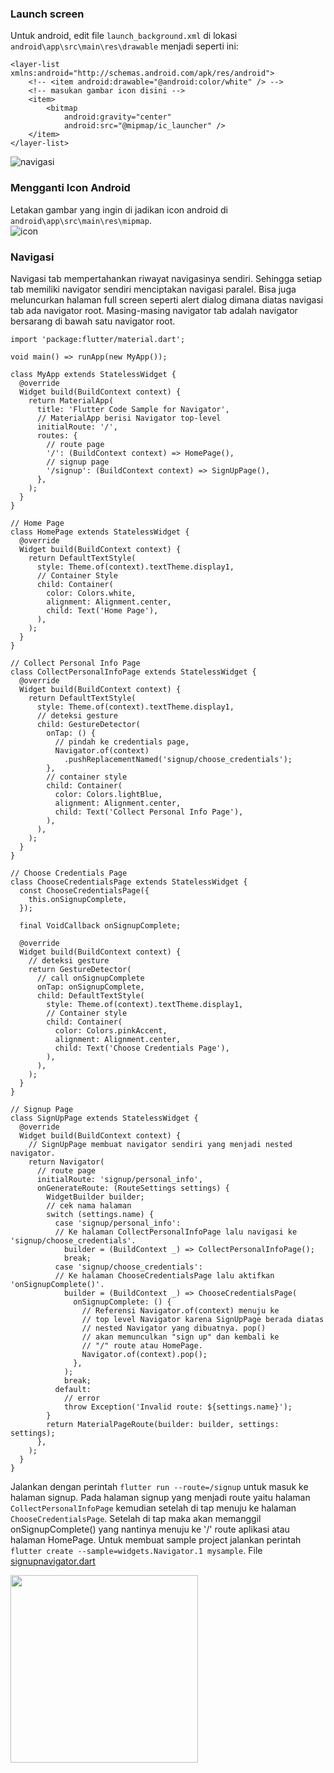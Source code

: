 ### Launch screen
Untuk android, edit file `launch_background.xml` di lokasi `android\app\src\main\res\drawable` menjadi seperti ini:
```
<layer-list xmlns:android="http://schemas.android.com/apk/res/android">
    <!-- <item android:drawable="@android:color/white" /> -->
    <!-- masukan gambar icon disini -->
    <item>
        <bitmap
            android:gravity="center"
            android:src="@mipmap/ic_launcher" />
    </item>
</layer-list>
```
![navigasi](https://github.com/Fourthten/praxis-academy/blob/master/novice/02-03/latihan/images/launchscreen.PNG)
### Mengganti Icon Android
Letakan gambar yang ingin di jadikan icon android di `android\app\src\main\res\mipmap`.\
![icon](https://github.com/Fourthten/praxis-academy/blob/master/novice/02-03/latihan/images/icon.PNG)
### Navigasi
Navigasi tab mempertahankan riwayat navigasinya sendiri. 
Sehingga setiap tab memiliki navigator sendiri menciptakan navigasi paralel. 
Bisa juga meluncurkan halaman full screen seperti alert dialog dimana diatas navigasi tab ada navigator root. 
Masing-masing navigator tab adalah navigator bersarang di bawah satu navigator root. 
```
import 'package:flutter/material.dart';

void main() => runApp(new MyApp());

class MyApp extends StatelessWidget {
  @override
  Widget build(BuildContext context) {
    return MaterialApp(
      title: 'Flutter Code Sample for Navigator',
      // MaterialApp berisi Navigator top-level
      initialRoute: '/',
      routes: {
        // route page
        '/': (BuildContext context) => HomePage(),
        // signup page
        '/signup': (BuildContext context) => SignUpPage(),
      },
    );
  }
}

// Home Page
class HomePage extends StatelessWidget {
  @override
  Widget build(BuildContext context) {
    return DefaultTextStyle(
      style: Theme.of(context).textTheme.display1,
      // Container Style
      child: Container(
        color: Colors.white,
        alignment: Alignment.center,
        child: Text('Home Page'),
      ),
    );
  }
}

// Collect Personal Info Page
class CollectPersonalInfoPage extends StatelessWidget {
  @override
  Widget build(BuildContext context) {
    return DefaultTextStyle(
      style: Theme.of(context).textTheme.display1,
      // deteksi gesture
      child: GestureDetector(
        onTap: () {
          // pindah ke credentials page,
          Navigator.of(context)
            .pushReplacementNamed('signup/choose_credentials');
        },
        // container style
        child: Container(
          color: Colors.lightBlue,
          alignment: Alignment.center,
          child: Text('Collect Personal Info Page'),
        ),
      ),
    );
  }
}

// Choose Credentials Page
class ChooseCredentialsPage extends StatelessWidget {
  const ChooseCredentialsPage({
    this.onSignupComplete,
  });

  final VoidCallback onSignupComplete;

  @override
  Widget build(BuildContext context) {
    // deteksi gesture
    return GestureDetector(
      // call onSignupComplete
      onTap: onSignupComplete,
      child: DefaultTextStyle(
        style: Theme.of(context).textTheme.display1,
        // Container style
        child: Container(
          color: Colors.pinkAccent,
          alignment: Alignment.center,
          child: Text('Choose Credentials Page'),
        ),
      ),
    );
  }
}

// Signup Page
class SignUpPage extends StatelessWidget {
  @override
  Widget build(BuildContext context) {
    // SignUpPage membuat navigator sendiri yang menjadi nested navigator.
    return Navigator(
      // route page
      initialRoute: 'signup/personal_info',
      onGenerateRoute: (RouteSettings settings) {
        WidgetBuilder builder;
        // cek nama halaman
        switch (settings.name) {
          case 'signup/personal_info':
          // Ke halaman CollectPersonalInfoPage lalu navigasi ke 'signup/choose_credentials'.
            builder = (BuildContext _) => CollectPersonalInfoPage();
            break;
          case 'signup/choose_credentials':
          // Ke halaman ChooseCredentialsPage lalu aktifkan 'onSignupComplete()'.
            builder = (BuildContext _) => ChooseCredentialsPage(
              onSignupComplete: () {
                // Referensi Navigator.of(context) menuju ke
                // top level Navigator karena SignUpPage berada diatas
                // nested Navigator yang dibuatnya. pop()
                // akan memunculkan "sign up" dan kembali ke
                // "/" route atau HomePage.
                Navigator.of(context).pop();
              },
            );
            break;
          default:
            // error
            throw Exception('Invalid route: ${settings.name}');
        }
        return MaterialPageRoute(builder: builder, settings: settings);
      },
    );
  }
}
```
Jalankan dengan perintah `flutter run --route=/signup` untuk masuk ke halaman signup. 
Pada halaman signup yang menjadi route yaitu halaman `CollectPersonalInfoPage` kemudian 
setelah di tap menuju ke halaman `ChooseCredentialsPage`. Setelah di tap maka akan memanggil onSignupComplete() 
yang nantinya menuju ke '/' route aplikasi atau halaman HomePage. 
Untuk membuat sample project jalankan perintah `flutter create --sample=widgets.Navigator.1 mysample`.
File [signupnavigator.dart](https://github.com/Fourthten/praxis-academy/blob/master/novice/02-03/kasus/signupnavigator.dart)

<img src="https://github.com/Fourthten/praxis-academy/blob/master/novice/02-03/kasus/record/navigatesignup.gif" width="300">
